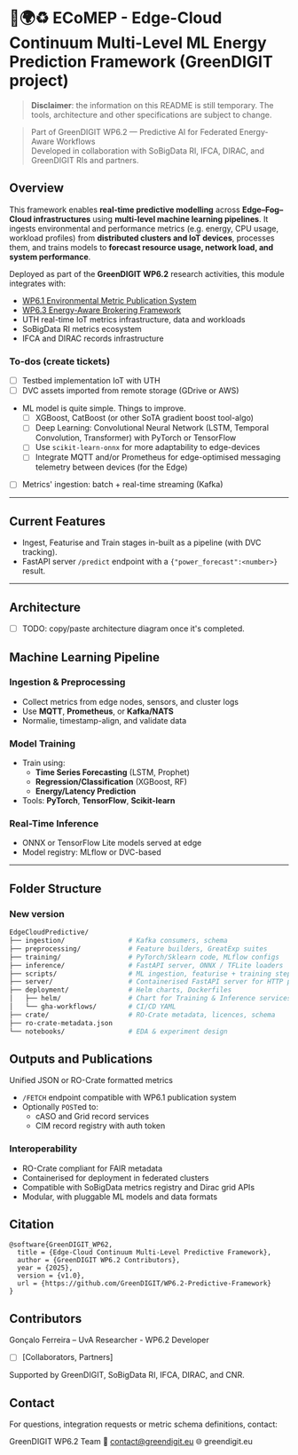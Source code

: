 # 🌱🌍♻️ ECoMEP - Edge-Cloud Continuum Multi-Level ML Energy Prediction Framework (GreenDIGIT project)

>**Disclaimer**: the information on this README is still temporary. The tools, architecture and other specifications are subject to change.

> Part of GreenDIGIT WP6.2 — Predictive AI for Federated Energy-Aware Workflows  
> Developed in collaboration with SoBigData RI, IFCA, DIRAC, and GreenDIGIT RIs and partners.


## Overview

This framework enables **real-time predictive modelling** across **Edge–Fog–Cloud infrastructures** using **multi-level machine learning pipelines**. It ingests environmental and performance metrics (e.g. energy, CPU usage, workload profiles) from **distributed clusters and IoT devices**, processes them, and trains models to **forecast resource usage, network load, and system performance**.

Deployed as part of the **GreenDIGIT WP6.2** research activities, this module integrates with:

- [WP6.1 Environmental Metric Publication System](#)
- [WP6.3 Energy-Aware Brokering Framework](#)
- UTH real-time IoT metrics infrastructure, data and workloads
- SoBigData RI metrics ecosystem
- IFCA and DIRAC records infrastructure

### To-dos (create tickets)
- [ ] Testbed implementation IoT with UTH
- [ ] DVC assets imported from remote storage (GDrive or AWS)
- ML model is quite simple. Things to improve.
  - [ ] XGBoost, CatBoost (or other SoTA gradient boost tool-algo)
  - [ ] Deep Learning: Convolutional Neural Network (LSTM, Temporal Convolution, Transformer) with PyTorch or TensorFlow
  - [ ] Use `scikit-learn-onnx` for more adaptability to edge-devices
  - [ ] Integrate MQTT and/or Prometheus for edge-optimised messaging telemetry between devices (for the Edge)
- [ ] Metrics' ingestion: batch + real-time streaming (Kafka)


---

## Current Features
- Ingest, Featurise and Train stages in-built as a pipeline (with DVC tracking).
- FastAPI server `/predict` endpoint with a `{"power_forecast":<number>}` result.

---

## Architecture

- [ ] TODO: copy/paste architecture diagram once it's completed.

## Machine Learning Pipeline

### Ingestion & Preprocessing
- Collect metrics from edge nodes, sensors, and cluster logs
- Use **MQTT**, **Prometheus**, or **Kafka/NATS**
- Normalie, timestamp-align, and validate data

### Model Training
- Train using:
  - **Time Series Forecasting** (LSTM, Prophet)
  - **Regression/Classification** (XGBoost, RF)
  - **Energy/Latency Prediction**
- Tools: **PyTorch**, **TensorFlow**, **Scikit-learn**

### Real-Time Inference
- ONNX or TensorFlow Lite models served at edge
- Model registry: MLflow or DVC-based

---

## Folder Structure

<!-- ```bash
.
├── ingestion/             # Metric ingestion and connectors
├── preprocessing/         # Data cleaning and transformation
├── training/              # Training scripts and model tracking
├── inference/             # Model serving scripts (ONNX, Lite)
├── deployment/            # Helm charts, Dockerfiles
├── crate/                 # RO-Crate metadata, licences, schema
├── ro-crate-metadata.json
├── Dockerfile
├── requirements.txt
└── README.md
``` -->

### New version
```bash
EdgeCloudPredictive/
├── ingestion/                # Kafka consumers, schema
├── preprocessing/            # Feature builders, GreatExp suites
├── training/                 # PyTorch/Sklearn code, MLflow configs
├── inference/                # FastAPI server, ONNX / TFLite loaders
├── scripts/                  # ML ingestion, featurise + training steps
├── server/                   # Containerised FastAPI server for HTTP prediction request
├── deployment/               # Helm charts, Dockerfiles
│   ├── helm/                 # Chart for Training & Inference services
│   └── gha-workflows/        # CI/CD YAML
├── crate/                    # RO-Crate metadata, licences, schema
├── ro-crate-metadata.json
└── notebooks/                # EDA & experiment design
```

## Outputs and Publications
Unified JSON or RO-Crate formatted metrics

- `/FETCH` endpoint compatible with WP6.1 publication system
- Optionally `POST`ed to:
    - cASO and Grid record services
    - CIM record registry with auth token

### Interoperability
- RO-Crate compliant for FAIR metadata
- Containerised for deployment in federated clusters
- Compatible with SoBigData metrics registry and Dirac grid APIs
- Modular, with pluggable ML models and data formats

## Citation
```
@software{GreenDIGIT_WP62,
  title = {Edge-Cloud Continuum Multi-Level Predictive Framework},
  author = {GreenDIGIT WP6.2 Contributors},
  year = {2025},
  version = {v1.0},
  url = {https://github.com/GreenDIGIT/WP6.2-Predictive-Framework}
}
```

## Contributors
Gonçalo Ferreira – UvA Researcher - WP6.2 Developer
- [ ] [Collaborators, Partners]

Supported by GreenDIGIT, SoBigData RI, IFCA, DIRAC, and CNR.

## Contact
For questions, integration requests or metric schema definitions, contact:

GreenDIGIT WP6.2 Team
📧 contact@greendigit.eu
🌐 greendigit.eu